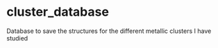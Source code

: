 # cluster_database
Database to save the structures for the different metallic clusters I have studied
